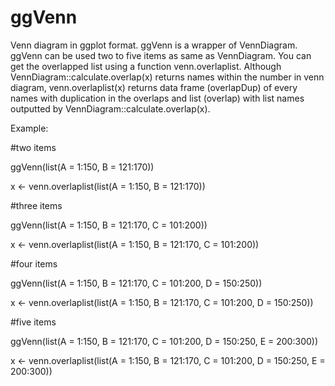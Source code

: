 # ggVenn
Venn diagram in ggplot format.
ggVenn is a wrapper of VennDiagram.
ggVenn can be used two to five items as same as VennDiagram.
You can get the overlapped list using a function venn.overlaplist. Although VennDiagram::calculate.overlap(x) returns names within the number in venn diagram, venn.overlaplist(x) returns data frame (overlapDup) of every names with duplication in the overlaps and list (overlap) with list names outputted by VennDiagram::calculate.overlap(x).


Example:

#two items

ggVenn(list(A = 1:150, B = 121:170))

x <- venn.overlaplist(list(A = 1:150, B = 121:170))

#three items

ggVenn(list(A = 1:150, B = 121:170, C = 101:200))

x <- venn.overlaplist(list(A = 1:150, B = 121:170, C = 101:200))

#four items

ggVenn(list(A = 1:150, B = 121:170, C = 101:200, D = 150:250))

x <- venn.overlaplist(list(A = 1:150, B = 121:170, C = 101:200, D = 150:250))

#five items

ggVenn(list(A = 1:150, B = 121:170, C = 101:200, D = 150:250, E = 200:300))

x <- venn.overlaplist(list(A = 1:150, B = 121:170, C = 101:200, D = 150:250, E = 200:300))
